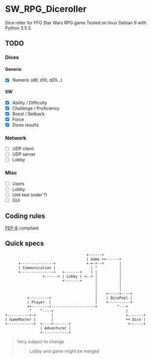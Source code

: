 # SW_RPG_Diceroller

Dice roller for FFG Star Wars RPG game
Tested on linux Debian 9 with Python 3.5.3.

## TODO

### Dices

#### Generic

+ [X] Numeric (d6, d10, d20...)

#### SW

+ [X] Ability / Difficulty
+ [X] Challenge / Proficiency
+ [X] Boost / Setback
+ [X] Force
+ [X] Dices results

### Network

+ [ ] UDP client
+ [ ] UDP server
+ [ ] Lobby

### Misc

+ [ ] Users
+ [ ] Lobby
+ [ ] Unit test (sider ?)
+ [ ] GUI

## Coding rules

[PEP-8](https://www.python.org/dev/peps/pep-0008/) compliant

## Quick specs

```
                                     +------+
                                     | Game +<------+
      +---------------+              +-+-+--+       |
      | Communication |                | ^          |
      +---------------+   +-------+    | |          |
                 +------> | Lobby | <--+ |          |
                          +-------+      |          |
                                         |          |
                                         |          |
                                         |    +-----+----+
          +---------+                    |    | DicePool |
          | Player  |                    |    +----------+
          ++--------+--------------------+         ^---+
           ^    ^----+                                 |
+----------+-+       |                                 +-------+
| GameMaster |       |                                 ++ Dice |
+------------+  +----+-------+                          +------+
                | Adventurer |
                +------------+
```

> Very subject to change
>> Lobby and game might be merged
